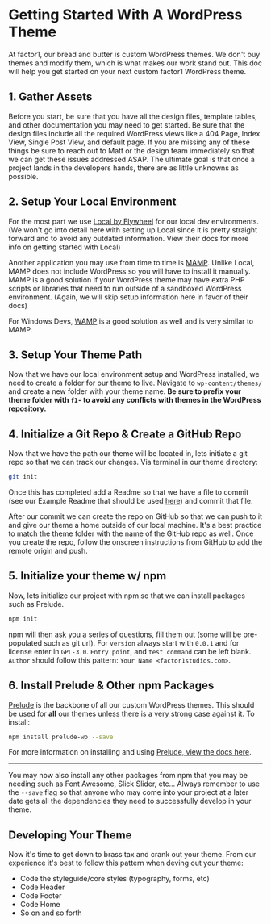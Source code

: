 # Getting Started With A WordPress Theme
At factor1, our bread and butter is custom WordPress themes. We don't buy themes and modify them, which is what makes our work stand out. This doc will help you get started on your next custom factor1 WordPress theme.

## 1. Gather Assets
Before you start, be sure that you have all the design files, template tables, and other documentation you may need to get started. Be sure that the design files include all the required WordPress views like a 404 Page, Index View, Single Post View, and default page. If you are missing any of these things be sure to reach out to Matt or the design team immediately so that we can get these issues addressed ASAP. The ultimate goal is that once a project lands in the developers hands, there are as little unknowns as possible.

## 2. Setup Your Local Environment 
For the most part we use [Local by Flywheel](https://local.getflywheel.com/) for our local dev environments. (We won't go into detail here with setting up Local since it is pretty straight forward and to avoid any outdated information. View their docs for more info on getting started with Local) 

Another application you may use from time to time is [MAMP](https://www.mamp.info/en/). Unlike Local, MAMP does not include WordPress so you will have to install it manually. MAMP is a good solution if your WordPress theme may have extra PHP scripts or libraries that need to run outside of a sandboxed WordPress environment. (Again, we will skip setup information here in favor of their docs)

For Windows Devs, [WAMP](http://www.wampserver.com/en/) is a good solution as well and is very similar to MAMP.

## 3. Setup Your Theme Path 
Now that we have our local environment setup and WordPress installed, we need to create a folder for our theme to live. Navigate to `wp-content/themes/` and create a new folder with your theme name. **Be sure to prefix your theme folder with `f1-` to avoid any conflicts with themes in the WordPress repository.**

## 4. Initialize a Git Repo & Create a GitHub Repo
Now that we have the path our theme will be located in, lets initiate a git repo so that we can track our changes. Via terminal in our theme directory:

```sh
git init
```

Once this has completed add a Readme so that we have a file to commit (see our Example Readme that should be used [here](https://github.com/factor1/readme-template)) and commit that file.

After our commit we can create the repo on GitHub so that we can push to it and give our theme a home outside of our local machine. It's a best practice to match the theme folder with the name of the GitHub repo as well. Once you create the repo, follow the onscreen instructions from GitHub to add the remote origin and push. 

## 5. Initialize your theme w/ npm 
Now, lets initialize our project with npm so that we can install packages such as Prelude.

```sh
npm init
```
npm will then ask you a series of questions, fill them out (some will be pre-populated such as git url). For `version` always start with `0.0.1` and for license enter in `GPL-3.0`. `Entry point`, and `test command` can be left blank. `Author` should follow this pattern: `Your Name <factor1studios.com>`.

## 6. Install Prelude & Other npm Packages
[Prelude](https://github.com/factor1/prelude-wp) is the backbone of all our custom WordPress themes. This should be used for **all** our themes unless there is a very strong case against it. To install:

```sh
npm install prelude-wp --save
```

For more information on installing and using [Prelude, view the docs here](http://prelude.factor1.org).

-------

You may now also install any other packages from npm that you may be needing such as Font Awesome, Slick Slider, etc... Always remember to use the `--save` flag so that anyone who may come into your project at a later date gets all the dependencies they need to successfully develop in your theme. 

## Developing Your Theme 
Now it's time to get down to brass tax and crank out your theme. From our experience it's best to follow this pattern when deving out your theme:

- Code the styleguide/core styles (typography, forms, etc)
- Code Header
- Code Footer
- Code Home
- So on and so forth
